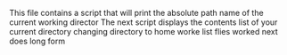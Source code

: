 This file contains a script that will print the absolute path name of the current working director
The next script displays the contents list of your current directory
changing directory to home worke
list flies worked
next does long form
